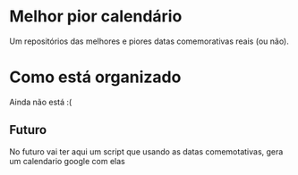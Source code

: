 # Melhor pior calendário

Um repositórios das melhores e piores datas comemorativas reais (ou não).

# Como está organizado

Ainda não está :(


## Futuro

No futuro vai ter aqui um script que usando as datas comemotativas, gera um calendario google com elas